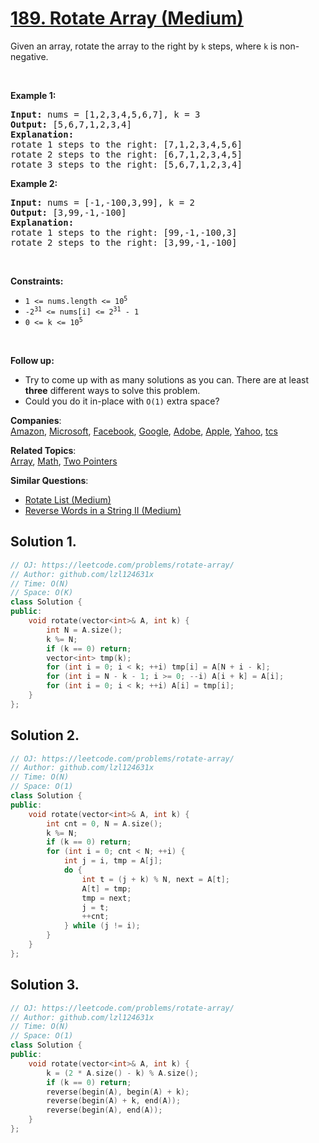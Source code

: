 # [189. Rotate Array (Medium)](https://leetcode.com/problems/rotate-array/)

<p>Given an array, rotate the array to the right by <code>k</code> steps, where <code>k</code> is non-negative.</p>

<p>&nbsp;</p>
<p><strong>Example 1:</strong></p>

<pre><strong>Input:</strong> nums = [1,2,3,4,5,6,7], k = 3
<strong>Output:</strong> [5,6,7,1,2,3,4]
<strong>Explanation:</strong>
rotate 1 steps to the right: [7,1,2,3,4,5,6]
rotate 2 steps to the right: [6,7,1,2,3,4,5]
rotate 3 steps to the right: [5,6,7,1,2,3,4]
</pre>

<p><strong>Example 2:</strong></p>

<pre><strong>Input:</strong> nums = [-1,-100,3,99], k = 2
<strong>Output:</strong> [3,99,-1,-100]
<strong>Explanation:</strong> 
rotate 1 steps to the right: [99,-1,-100,3]
rotate 2 steps to the right: [3,99,-1,-100]
</pre>

<p>&nbsp;</p>
<p><strong>Constraints:</strong></p>

<ul>
	<li><code>1 &lt;= nums.length &lt;= 10<sup>5</sup></code></li>
	<li><code>-2<sup>31</sup> &lt;= nums[i] &lt;= 2<sup>31</sup> - 1</code></li>
	<li><code>0 &lt;= k &lt;= 10<sup>5</sup></code></li>
</ul>

<p>&nbsp;</p>
<p><strong>Follow up:</strong></p>

<ul>
	<li>Try to come up with as many solutions as you can. There are at least <strong>three</strong> different ways to solve this problem.</li>
	<li>Could you do it in-place with <code>O(1)</code> extra space?</li>
</ul>


**Companies**:  
[Amazon](https://leetcode.com/company/amazon), [Microsoft](https://leetcode.com/company/microsoft), [Facebook](https://leetcode.com/company/facebook), [Google](https://leetcode.com/company/google), [Adobe](https://leetcode.com/company/adobe), [Apple](https://leetcode.com/company/apple), [Yahoo](https://leetcode.com/company/yahoo), [tcs](https://leetcode.com/company/tcs)

**Related Topics**:  
[Array](https://leetcode.com/tag/array/), [Math](https://leetcode.com/tag/math/), [Two Pointers](https://leetcode.com/tag/two-pointers/)

**Similar Questions**:
* [Rotate List (Medium)](https://leetcode.com/problems/rotate-list/)
* [Reverse Words in a String II (Medium)](https://leetcode.com/problems/reverse-words-in-a-string-ii/)

## Solution 1.

```cpp
// OJ: https://leetcode.com/problems/rotate-array/
// Author: github.com/lzl124631x
// Time: O(N)
// Space: O(K)
class Solution {
public:
    void rotate(vector<int>& A, int k) {
        int N = A.size();
        k %= N;
        if (k == 0) return;
        vector<int> tmp(k);
        for (int i = 0; i < k; ++i) tmp[i] = A[N + i - k];
        for (int i = N - k - 1; i >= 0; --i) A[i + k] = A[i];
        for (int i = 0; i < k; ++i) A[i] = tmp[i];
    }
};
```

## Solution 2.

```cpp
// OJ: https://leetcode.com/problems/rotate-array/
// Author: github.com/lzl124631x
// Time: O(N)
// Space: O(1)
class Solution {
public:
    void rotate(vector<int>& A, int k) {
        int cnt = 0, N = A.size();
        k %= N;
        if (k == 0) return;
        for (int i = 0; cnt < N; ++i) {
            int j = i, tmp = A[j];
            do {
                int t = (j + k) % N, next = A[t];
                A[t] = tmp;
                tmp = next;
                j = t;
                ++cnt;
            } while (j != i);
        }
    }
};
```

## Solution 3.

```cpp
// OJ: https://leetcode.com/problems/rotate-array/
// Author: github.com/lzl124631x
// Time: O(N)
// Space: O(1)
class Solution {
public:
    void rotate(vector<int>& A, int k) {
        k = (2 * A.size() - k) % A.size();
        if (k == 0) return;
        reverse(begin(A), begin(A) + k);
        reverse(begin(A) + k, end(A));
        reverse(begin(A), end(A));
    }
};
```